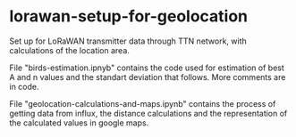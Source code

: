 # lorawan-setup-for-geolocation
Set up for LoRaWAN transmitter data through TTN network, with calculations of the location area.

File "birds-estimation.ipnyb" contains the code used for estimation of best A and n values and the standart deviation that follows. More comments are in code.

File "geolocation-calculations-and-maps.ipynb" contains the process of getting data from influx, the distance calculations and the representation of the calculated values in google maps. 
